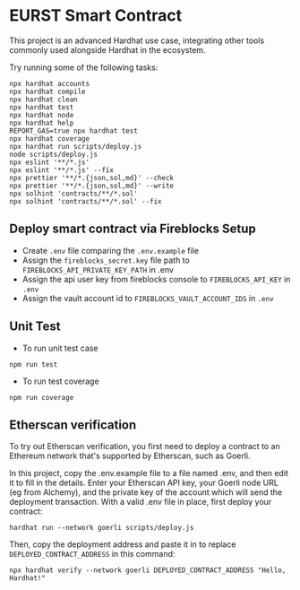 # EURST Smart Contract

This project is an advanced Hardhat use case, integrating other tools commonly used alongside Hardhat in the ecosystem.

Try running some of the following tasks:

```shell
npx hardhat accounts
npx hardhat compile
npx hardhat clean
npx hardhat test
npx hardhat node
npx hardhat help
REPORT_GAS=true npx hardhat test
npx hardhat coverage
npx hardhat run scripts/deploy.js
node scripts/deploy.js
npx eslint '**/*.js'
npx eslint '**/*.js' --fix
npx prettier '**/*.{json,sol,md}' --check
npx prettier '**/*.{json,sol,md}' --write
npx solhint 'contracts/**/*.sol'
npx solhint 'contracts/**/*.sol' --fix
```
## Deploy smart contract via Fireblocks Setup
- Create ```.env``` file comparing the ```.env.example``` file
- Assign the ```fireblocks_secret.key``` file path to ```FIREBLOCKS_API_PRIVATE_KEY_PATH``` in .env
- Assign the api user key from fireblocks console to ```FIREBLOCKS_API_KEY``` in ```.env```
- Assign the vault account id to ```FIREBLOCKS_VAULT_ACCOUNT_IDS``` in ```.env```

## Unit Test
- To run unit test case
```shell
npm run test
```
- To run test coverage
```shell
npm run coverage
```

## Etherscan verification

To try out Etherscan verification, you first need to deploy a contract to an Ethereum network that's supported by Etherscan, such as Goerli.

In this project, copy the .env.example file to a file named .env, and then edit it to fill in the details. Enter your Etherscan API key, your Goerli node URL (eg from Alchemy), and the private key of the account which will send the deployment transaction. With a valid .env file in place, first deploy your contract:

```shell
hardhat run --network goerli scripts/deploy.js
```

Then, copy the deployment address and paste it in to replace `DEPLOYED_CONTRACT_ADDRESS` in this command:

```shell
npx hardhat verify --network goerli DEPLOYED_CONTRACT_ADDRESS "Hello, Hardhat!"
```
